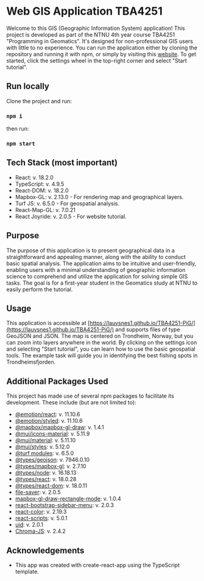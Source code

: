 # Web GIS Application TBA4251

Welcome to this GIS (Geographic Information System) application! This project is developed as part of the NTNU 4th year course TBA4251 "Programming in Geomatics". It's designed for non-professional GIS users with little to no experience. You can run the application either by cloning the repository and running it with npm, or simply by visiting this [website](https://lauvsnes1.github.io/TBA4251-PiG/). To get started, click the settings wheel in the top-right corner and select "Start tutorial".

## Run locally

Clone the project and run:

### `npm i`

then run:

### `npm start`

## Tech Stack (most important)

- React: v. 18.2.0
- TypeScript: v. 4.9.5
- React-DOM: v. 18.2.0
- Mapbox-GL: v. 2.13.0 - For rendering map and geographical layers.
- Turf JS: v. 6.5.0 - For geospatial analysis.
- React-Map-GL: v. 7.0.21
- React Joyride: v. 2.0.5 - For website tutorial.

## Purpose

The purpose of this application is to present geographical data in a straightforward and appealing manner, along with the ability to conduct basic spatial analysis. The application aims to be intuitive and user-friendly, enabling users with a minimal understanding of geographic information science to comprehend and utilize the application for solving simple GIS tasks. The goal is for a first-year student in the Geomatics study at NTNU to easily perform the tutorial.

## Usage

This application is accessible at [https://lauvsnes1.github.io/TBA4251-PiG/](https://lauvsnes1.github.io/TBA4251-PiG/) and supports files of type GeoJSON and JSON. The map is centered on Trondheim, Norway, but you can zoom into layers anywhere in the world. By clicking on the settings icon and selecting "Start tutorial", you can learn how to use the basic geospatial tools. The example task will guide you in identifying the best fishing spots in Trondheimsfjorden.

## Additional Packages Used

This project has made use of several npm packages to facilitate its development. These include (but are not limited to):

- [@emotion/react](https://www.npmjs.com/package/@emotion/react): v. 11.10.6
- [@emotion/styled](https://www.npmjs.com/package/@emotion/styled): v. 11.10.6
- [@mapbox/mapbox-gl-draw](https://www.npmjs.com/package/@mapbox/mapbox-gl-draw): v. 1.4.1
- [@mui/icons-material](https://www.npmjs.com/package/@mui/icons-material): v. 5.11.9
- [@mui/material](https://www.npmjs.com/package/@mui/material): v. 5.11.10
- [@mui/styles](https://www.npmjs.com/package/@mui/styles): v. 5.12.0
- [@turf modules](https://www.npmjs.com/package/@turf/turf): v. 6.5.0
- [@types/geojson](https://www.npmjs.com/package/@types/geojson): v. 7946.0.10
- [@types/mapbox-gl](https://www.npmjs.com/package/@types/mapbox-gl): v. 2.7.10
- [@types/node](https://www.npmjs.com/package/@types/node): v. 16.18.13
- [@types/react](https://www.npmjs.com/package/@types/react): v. 18.0.28
- [@types/react-dom](https://www.npmjs.com/package/@types/react-dom): v. 18.0.11
- [file-saver](https://www.npmjs.com/package/file-saver): v. 2.0.5
- [mapbox-gl-draw-rectangle-mode](https://www.npmjs.com/package/mapbox-gl-draw-rectangle-mode): v. 1.0.4
- [react-bootstrap-sidebar-menu](https://www.npmjs.com/package/react-bootstrap-sidebar-menu): v. 2.0.3
- [react-color](https://www.npmjs.com/package/react-color): v. 2.19.3
- [react-scripts](https://www.npmjs.com/package/react-scripts): v. 5.0.1
- [uid](https://www.npmjs.com/package/uid): v. 2.0.1
- [Chroma-JS](https://gka.github.io/chroma.js/#chroma-distance): v. 2.4.2

## Acknowledgements

- This app was created with create-react-app using the TypeScript template.
